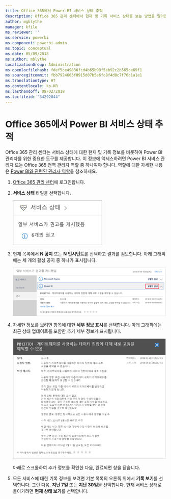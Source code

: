```yaml
---
title: Office 365에서 Power BI 서비스 상태 추적
description: Office 365 관리 센터에서 현재 및 기록 서비스 상태를 보는 방법을 알아봅니다.
author: mgblythe
manager: kfile
ms.reviewer: ''
ms.service: powerbi
ms.component: powerbi-admin
ms.topic: conceptual
ms.date: 05/09/2018
ms.author: mblythe
LocalizationGroup: Administration
ms.openlocfilehash: fdef5ce49836fcd4b65b98f5eb92c2b565ce69f1
ms.sourcegitcommit: fbb7924603f8915d07b5e6fc8f4d0c7f70c1a1e1
ms.translationtype: HT
ms.contentlocale: ko-KR
ms.lasthandoff: 08/02/2018
ms.locfileid: "34292044"
---
```

# <a name="track-power-bi-service-health-in-office-365"></a>Office 365에서 Power BI 서비스 상태 추적

Office 365 관리 센터는 서비스 상태에 대한 현재 및 기록 정보를 비롯하여 Power BI 관리자를 위한 중요한 도구를 제공합니다. 이 정보에 액세스하려면 Power BI 서비스 관리자 또는 Office 365 전역 관리자 역할 중 하나여야 합니다. 역할에 대한 자세한 내용은 [Power BI와 관련된 관리자 역할](service-admin-administering-power-bi-in-your-organization.md#administrator-roles-related-to-power-bi)을 참조하세요.


1. [Office 365 관리 센터](https://portal.office.com/adminportal)에 로그인합니다.

2. **서비스 상태** 타일을 선택합니다.

    ![서비스 상태 타일](media/service-admin-health/service-health-tile.png)

3. 현재 목록에서 **N 공지** 또는 **N 인시던트**를 선택하고 결과를 검토합니다. 아래 그래픽에는 세 개의 활성 공지 중 하나가 표시됩니다.

    ![활성 공지](media/service-admin-health/active-advisories.png)

4. 자세한 정보를 보려면 항목에 대한 **세부 정보 표시**를 선택합니다. 아래 그래픽에는 최근 상태 업데이트를 포함한 추가 세부 정보가 표시됩니다.

    ![공지 세부 정보](media/service-admin-health/advisory-details.png)

    아래로 스크롤하여 추가 정보를 확인한 다음, 완료되면 창을 닫습니다.

5. 모든 서비스에 대한 기록 정보를 보려면 기본 목록의 오른쪽 위에서 **기록 보기**를 선택합니다. 그런 다음, **지난 7일** 또는 **지난 30일**을 선택합니다. 현재 서비스 상태로 돌아가려면 **현재 상태 보기**를 선택합니다.